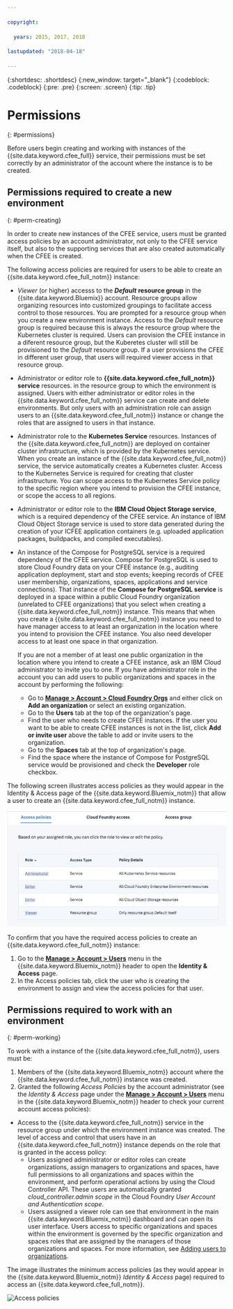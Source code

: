 ```yaml
---

copyright:

  years: 2015, 2017, 2018

lastupdated: "2018-04-18"

---
```


{:shortdesc: .shortdesc}
{:new_window: target="_blank"}
{:codeblock: .codeblock}
{:pre: .pre}
{:screen: .screen}
{:tip: .tip}

# Permissions
{: #permissions}

Before users begin creating and working with instances of the {{site.data.keyword.cfee_full}} service, their permissions must be set correctly by an administrator of the account where the instance is to be created. 

## Permissions required to create a new environment
{: #perm-creating}

In order to create new instances of the CFEE service, users must be granted access policies by an account administrator, not only to the CFEE service itself, but also to the supporting services that are also created automatically when the CFEE is created.

The following access policies are required for users to be able to create an {{site.data.keyword.cfee_full_notm}} instance:

* _Viewer_ (or higher) accesss to the **_Default_** **resource group** in the {{site.data.keyword.Bluemix}} account. Resource groups allow organizing resources into customized groupings to facilitate access control to those resources. You are prompted for a resource group when you create a new environment instance. Access to the _Default_ resource group is required because this is always the resource group where the Kubernetes cluster is required.  Users can provision the CFEE instance in a diferent resource group, but the Kuberetes cluster will still be provisioned to the _Default_ resource group.  If a user provisions the CFEE in different user group, that users will required viewer access in that resource group.

* Administrator or editor role to **{{site.data.keyword.cfee_full_notm}} service** resources. in the resource group to which the environment is assigned. Users with either administrator or editor roles in the {{site.data.keyword.cfee_full_notm}} service can create and delete environments. But only users with an administration role can assign users to an {{site.data.keyword.cfee_full_notm}} instance or change the roles that are assigned to users in that instance.
   
* Administrator role to the **Kubernetes Service** resources.  Instances of the {{site.data.keyword.cfee_full_notm}} are deployed on container cluster infrastructure, which is provided by the Kubernetes service. When you create an instance of the {{site.data.keyword.cfee_full_notm}} service, the service automatically creates a Kubernetes cluster. Access to the Kubernetes Service is required for creating that cluster infrastructure. You can scope access to the Kubernetes Service policy to the specific region where you intend to provision the CFEE instance, or scope the access to all regions.

* Administrator or editor role to the **IBM Cloud Object Storage service**, which is a required dependency of the CFEE service.  An instance of IBM Cloud Object Storage service is used to store data generated during the creation of your ICFEE application containers (e.g. uploaded application packages, buildpacks, and compiled executables).

* An instance of the Compose for PostgreSQL service is a required dependency of the CFEE service.  Compose for PostgreSQL is used to store Cloud Foundry data on your CFEE instance (e.g., auditing application deployment, start and stop events; keeping records of CFEE user membership, organizations, spaces, applications and service connections).  That instance of the **Compose for PostgreSQL service** is deployed in a space within a public Cloud Foundry organization (unrelated to CFEE organizations) that you select when creating a {{site.data.keyword.cfee_full_notm}} instance.  This means that when you create a {{site.data.keyword.cfee_full_notm}} instance you need to have manager access to at least an organization in the location where you intend to provision the CFEE instance.  You also need developer access to at least one space in that organization. 

  If you are not a member of at least one public organization in the location where you intend to create a CFEE instance, ask an IBM Cloud administrator to invite you to one. If you have administrator role in the account you can add users to public organizations and spaces in the account by performing the following:

     * Go to [**Manage > Account > Cloud Foundry Orgs**](https://console.bluemix.net/account/organizations) and either click on **Add an organization** or select an existing organization.
     * Go to the **Users** tab at the top of the organization's page.
     * Find the user who needs to create CFEE instances. If the user you want to be able to create CFEE instances is not in the list, click **Add or invite user** above the table to add or invite users to the organization.
     * Go to the **Spaces** tab at the top of organization's page.
     * Find the space where the instance of Compose for PostgreSQL service would be provisioned and check the **Developer** role checkbox.

The following screen illustrates access policies as they would appear in the Identity & Access page of the {{site.data.keyword.Bluemix_notm}} that allow a user to create an {{site.data.keyword.cfee_full_notm}} instance.

![Access policies](img/AccessPolicies_Creator.png)

To confirm that you have the required access policies to create an {{site.data.keyword.cfee_full_notm}} instance:
1. Go to the [**Manage > Account > Users**](https://console.bluemix.net/iam/#/users) menu in the {{site.data.keyword.Bluemix_notm}} header to open the **Identity & Access** page.
2. In the Access policies tab, click the user who is creating the environment to assign and view the access policies for that user.

## Permissions required to work with an environment
{: #perm-working}

To work with a instance of the {{site.data.keyword.cfee_full_notm}}, users must be:
1. Members of the {{site.data.keyword.Bluemix_notm}} account where the {{site.data.keyword.cfee_full_notm}} instance was created.
2. Granted the following _Access Policies_ by the account administrator (see the _Identity & Access_ page under the [**Manage > Account > Users**](https://console.bluemix.net/iam/#/users) menu in the {{site.data.keyword.Bluemix_notm}} header to check your current account access policies):

  - Access to the {{site.data.keyword.cfee_full_notm}} service in the resource group under which the environment instance was created. The level of access and control that users have in an {{site.data.keyword.cfee_full_notm}} instance depends on the role that is granted in the access policy:
     - Users assigned administrator or editor roles can create organizations, assign managers to organizations and spaces, have full permissions to all organizations and spaces within the environment, and perform operational actions by using the Cloud Controller API. These users are automatically granted _cloud_controller.admin scope_ in the Cloud Foundry _User Account and Authentication scope_.
     - Users assigned a viewer role can see that environment in the main {{site.data.keyword.Bluemix_notm}} dashboard and can open its user interface. Users access to specific organizations and spaces within the environment is governed by the specific organization and spaces roles that are assigned by the managers of those organizations and spaces. For more information, see [Adding users to organizations](add-users.html).

The image illustrates the minimum access policies (as they would appear in the {{site.data.keyword.Bluemix_notm}} _Identity & Access_ page) required to access an {{site.data.keyword.cfee_full_notm}}.

![Access policies](img/AccessPolicies_User.png)

